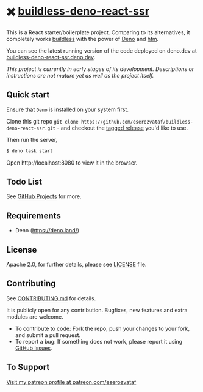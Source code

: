 # ✖️ [buildless-deno-react-ssr](https://github.com/eserozvataf/buildless-deno-react-ssr)

This is a React starter/boilerplate project. Comparing to its alternatives, it
completely works [buildless](https://buildless.site/) with the power of
[Deno](https://deno.land/) and [htm](https://github.com/developit/htm).

You can see the latest running version of the code deployed on deno.dev at
[buildless-deno-react-ssr.deno.dev](https://buildless-deno-react-ssr.deno.dev/).

_This project is currently in early stages of its development. Descriptions or
instructions are not mature yet as well as the project itself._

## Quick start

Ensure that `Deno` is installed on your system first.

Clone this git repo
`git clone https://github.com/eserozvataf/buildless-deno-react-ssr.git` - and
checkout the
[tagged release](https://github.com/eserozvataf/buildless-deno-react-ssr/releases)
you'd like to use.

Then run the server,

```sh
$ deno task start
```

Open http://localhost:8080 to view it in the browser.

## Todo List

See
[GitHub Projects](https://github.com/eserozvataf/buildless-deno-react-ssr/projects)
for more.

## Requirements

- Deno (https://deno.land/)

## License

Apache 2.0, for further details, please see [LICENSE](LICENSE) file.

## Contributing

See [CONTRIBUTING.md](CONTRIBUTING.md) for details.

It is publicly open for any contribution. Bugfixes, new features and extra
modules are welcome.

- To contribute to code: Fork the repo, push your changes to your fork, and
  submit a pull request.
- To report a bug: If something does not work, please report it using
  [GitHub Issues](https://github.com/eserozvataf/buildless-deno-react-ssr/issues).

## To Support

[Visit my patreon profile at patreon.com/eserozvataf](https://www.patreon.com/eserozvataf)
